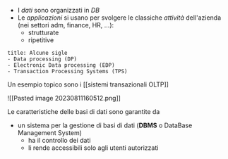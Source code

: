 
- I *dati* sono organizzati in *DB*
- Le *applicazioni* si usano per svolgere le classiche *attività* dell'azienda (nei settori adm, finance, HR, ...):
	- strutturate
	- ripetitive

```ad-faq
title: Alcune sigle
- Data processing (DP)
- Electronic Data processing (EDP)
- Transaction Processing Systems (TPS)
```

Un esempio topico sono i [[sistemi transazionali OLTP]] 

![[Pasted image 20230811160512.png]]

Le caratteristiche delle basi di dati sono garantite da
- un sistema per la gestione di basi di dati (**DBMS** o DataBase Management System)
	- ha il controllo dei dati 
	- li rende accessibili solo agli utenti autorizzati